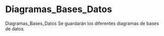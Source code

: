 # Diagramas_Bases_Datos
Diagramas_Bases_Datos
Se guardarán los diferentes diagramas de bases de datos.
